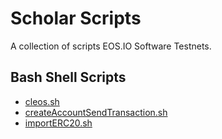 # Scholar Scripts

A collection of scripts EOS.IO Software Testnets.

## Bash Shell Scripts

- [cleos.sh](scripts/cleos.sh)
- [createAccountSendTransaction.sh](scripts/createAccountSendTransaction.sh)
- [importERC20.sh](scripts/importERC20.sh)
